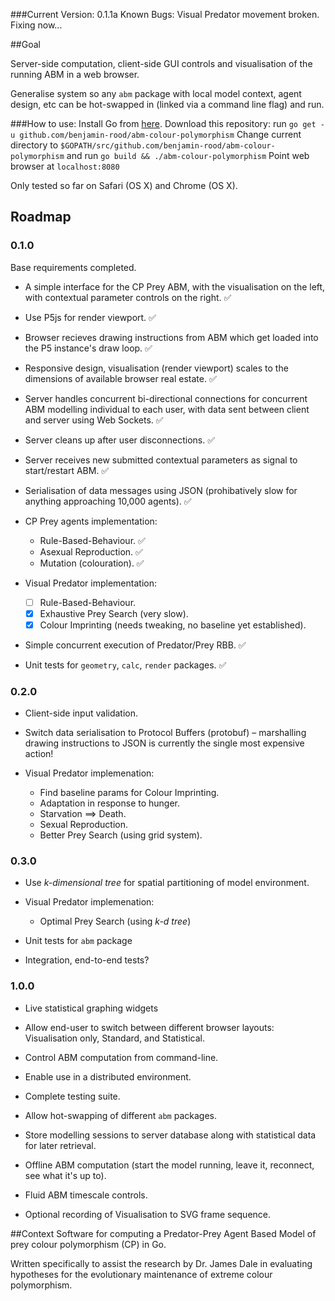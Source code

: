 
###Current Version: 0.1.1a
Known Bugs: Visual Predator movement broken. Fixing now...


##Goal

Server-side computation, client-side GUI controls and visualisation of the running ABM in a web browser.

Generalise system so any `abm` package with local model context, agent design, etc can be hot-swapped in (linked via a command line flag) and run.

###How to use:
Install Go from [here](https://golang.org/dl/).
Download this repository:  run `go get -u github.com/benjamin-rood/abm-colour-polymorphism`
Change current directory to `$GOPATH/src/github.com/benjamin-rood/abm-colour-polymorphism` and run `go build && ./abm-colour-polymorphism`
Point web browser at `localhost:8080`

Only tested so far on Safari (OS X) and Chrome (OS X).



## Roadmap

### 0.1.0
Base requirements completed.

* A simple interface for the CP Prey ABM, with the visualisation on the left, with contextual parameter controls on the right. :white_check_mark:

* Use P5js for render viewport. :white_check_mark:

* Browser recieves drawing instructions from ABM which get loaded into the P5 instance's draw loop. :white_check_mark:

* Responsive design, visualisation (render viewport) scales to the dimensions of available browser real estate. :white_check_mark:

* Server handles concurrent bi-directional connections for concurrent ABM modelling individual to each user, with data sent between client and server using Web Sockets. :white_check_mark:

* Server cleans up after user disconnections. :white_check_mark:

* Server receives new submitted contextual parameters as signal to start/restart ABM. :white_check_mark:

* Serialisation of data messages using JSON (prohibatively slow for anything approaching 10,000 agents).  :white_check_mark:

* CP Prey agents implementation:
	 * Rule-Based-Behaviour. :white_check_mark:
	 * Asexual Reproduction. :white_check_mark:
	 * Mutation (colouration). :white_check_mark:

* Visual Predator implementation:
	- [ ] Rule-Based-Behaviour.
	- [x] Exhaustive Prey Search (very slow).
	- [x] Colour Imprinting (needs tweaking, no baseline yet established).

* Simple concurrent execution of Predator/Prey RBB. :white_check_mark:

* Unit tests for `geometry`, `calc`, `render` packages. :white_check_mark:

### 0.2.0

* Client-side input validation.

* Switch data serialisation to Protocol Buffers (protobuf) – marshalling drawing instructions to JSON is currently the single most expensive action!
 
* Visual Predator implemenation:
	* Find baseline params for Colour Imprinting.
	* Adaptation in response to hunger.
	* Starvation ⟹ Death.
	* Sexual Reproduction.
	* Better Prey Search (using grid system).

### 0.3.0

* Use *k-dimensional tree* for spatial partitioning of model environment.

* Visual Predator implemenation:
	* Optimal Prey Search (using *k-d tree*)

* Unit tests for `abm` package

* Integration, end-to-end tests?


### 1.0.0

* Live statistical graphing widgets

* Allow end-user to switch between different browser layouts: Visualisation only, Standard, and Statistical.

* Control ABM computation from command-line.

* Enable use in a distributed environment.

* Complete testing suite.

* Allow hot-swapping of different `abm` packages.

* Store modelling sessions to server database along with statistical data for later retrieval.

*  Offline ABM computation (start the model running, leave it, reconnect, see what it's up to).

* Fluid ABM timescale controls.

* Optional recording of Visualisation to SVG frame sequence. 


##Context
Software for computing a Predator-Prey Agent Based Model of prey colour polymorphism (CP) in Go. 

Written specifically to assist the research by Dr. James Dale in evaluating hypotheses for the evolutionary maintenance of extreme colour polymorphism.
